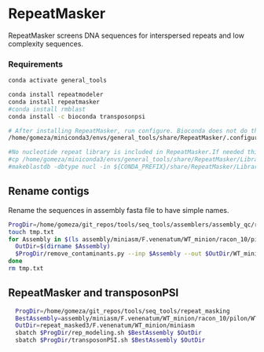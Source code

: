 
# RepeatMasker

RepeatMasker screens DNA sequences for interspersed repeats and low complexity sequences.

### Requirements

```bash
conda activate general_tools

conda install repeatmodeler
conda install repeatmasker
#conda install rmblast
conda install -c bioconda transposonpsi

# After installing RepeatMasker, run configure. Bioconda does not do this.
/home/gomeza/miniconda3/envs/general_tools/share/RepeatMasker/.configure

#No nucleotide repeat library is included in RepeatMasker.If needed this can be done with the following commands
#cp /home/gomeza/miniconda3/envs/general_tools/share/RepeatMasker/Libraries/RepeatMasker.lib ${CONDA_PREFIX}/share/RepeatMasker/Libraries
#makeblastdb -dbtype nucl -in ${CONDA_PREFIX}/share/RepeatMasker/Libraries/RepeatMasker.lib
```


## Rename contigs

Rename the sequences in assembly fasta file to have simple names.

```bash
ProgDir=/home/gomeza/git_repos/tools/seq_tools/assemblers/assembly_qc/remove_contaminants
touch tmp.txt
for Assembly in $(ls assembly/miniasm/F.venenatum/WT_minion/racon_10/pilon_10.fasta); do
  OutDir=$(dirname $Assembly)
  $ProgDir/remove_contaminants.py --inp $Assembly --out $OutDir/WT_miniasm_pilon10_renamed.fasta --coord_file tmp.txt > $OutDir/log.txt
done
rm tmp.txt
```


## RepeatMasker and transposonPSI


```bash
  ProgDir=/home/gomeza/git_repos/tools/seq_tools/repeat_masking
  BestAssembly=assembly/miniasm/F.venenatum/WT_minion/racon_10/pilon/WT_miniasm_pilon10_renamed.fasta
  OutDir=repeat_masked3/F.venenatum/WT_minion/miniasm
  sbatch $ProgDir/rep_modeling.sh $BestAssembly $OutDir
  sbatch $ProgDir/transposonPSI.sh $BestAssembly $OutDir
```
